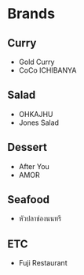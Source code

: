 # Brands

## Curry
- Gold Curry
- CoCo ICHIBANYA

## Salad
- OHKAJHU
- Jones Salad

## Dessert
- After You
- AMOR

## Seafood
- หัวปลาช่องนนทรี

## ETC
- Fuji Restaurant